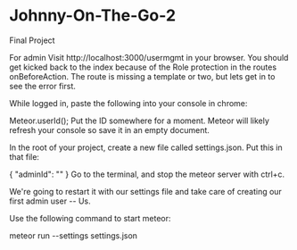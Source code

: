 # Johnny-On-The-Go-2
Final Project

For admin
Visit http://localhost:3000/usermgmt in your browser. You should get kicked back to the index because of the Role protection in the routes onBeforeAction. The route is missing a template or two, but lets get in to see the error first.

While logged in, paste the following into your console in chrome:

Meteor.userId();
Put the ID somewhere for a moment. Meteor will likely refresh your console so save it in an empty document.

In the root of your project, create a new file called settings.json. Put this in that file:

{
  "adminId": "<THE ID YOU JUST GOT FROM THE CHROME CONSOLE>"
}
Go to the terminal, and stop the meteor server with ctrl+c.

We're going to restart it with our settings file and take care of creating our first admin user -- Us.

Use the following command to start meteor:

meteor run --settings settings.json
